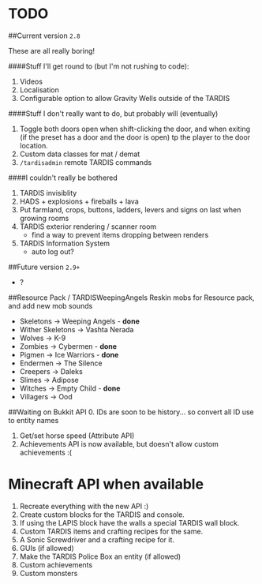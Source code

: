 # TODO

##Current version `2.8`

These are all really boring!

####Stuff I'll get round to (but I'm not rushing to code):
1. Videos
3. Localisation
4. Configurable option to allow Gravity Wells outside of the TARDIS

####Stuff I don't really want to do, but probably will (eventually)
1. Toggle both doors open when shift-clicking the door, and when exiting (if the preset has a door and the door is open) tp the player to the door location.
2. Custom data classes for mat / demat
3. `/tardisadmin` remote TARDIS commands

####I couldn't really be bothered
1. TARDIS invisiblity
2. HADS + explosions + fireballs + lava
3. Put farmland, crops, buttons, ladders, levers and signs on last when growing rooms
4. TARDIS exterior rendering / scanner room
    * find a way to prevent items dropping between renders
5. TARDIS Information System
    * auto log out?
    
##Future version `2.9+`
* ?


##Resource Pack / TARDISWeepingAngels
Reskin mobs for Resource pack, and add new mob sounds

* Skeletons -> Weeping Angels - __done__
* Wither Skeletons -> Vashta Nerada
* Wolves -> K-9
* Zombies -> Cybermen - __done__
* Pigmen -> Ice Warriors - __done__
* Endermen -> The Silence
* Creepers -> Daleks
* Slimes -> Adipose
* Witches -> Empty Child - __done__
* Villagers -> Ood

##Waiting on Bukkit API
0. IDs are soon to be history... so convert all ID use to entity names
1. Get/set horse speed (Attribute API)
2. Achievements API is now available, but doesn't allow custom achievements :(

# Minecraft API when available
1. Recreate everything with the new API :)
2. Create custom blocks for the TARDIS and console.
3. If using the LAPIS block have the walls a special TARDIS wall block.
4. Custom TARDIS items and crafting recipes for the same.
5. A Sonic Screwdriver and a crafting recipe for it.
6. GUIs (if allowed)
7. Make the TARDIS Police Box an entity (if allowed)
8. Custom achievements
9. Custom monsters
